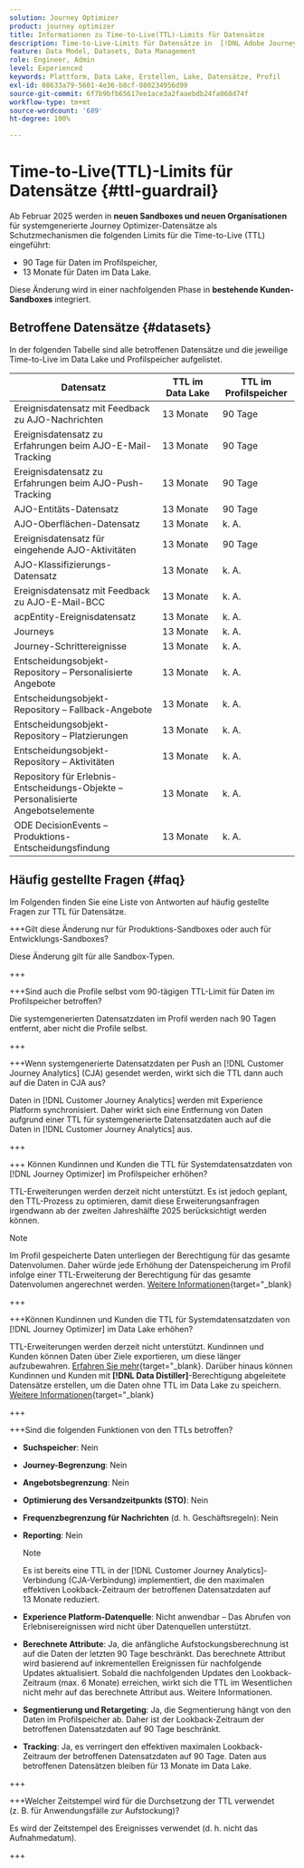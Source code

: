 ```yaml
---
solution: Journey Optimizer
product: journey optimizer
title: Informationen zu Time-to-Live(TTL)-Limits für Datensätze
description: Time-to-Live-Limits für Datensätze in  [!DNL Adobe Journey Optimizer]
feature: Data Model, Datasets, Data Management
role: Engineer, Admin
level: Experienced
keywords: Plattform, Data Lake, Erstellen, Lake, Datensätze, Profil
exl-id: 08633a79-5601-4e36-b8cf-080234956d99
source-git-commit: 6f7b9bfb65617ee1ace3a2faaebdb24fa068d74f
workflow-type: tm+mt
source-wordcount: '689'
ht-degree: 100%

---
```


# Time-to-Live(TTL)-Limits für Datensätze {#ttl-guardrail}

Ab Februar 2025 werden in **neuen Sandboxes und neuen Organisationen** für systemgenerierte Journey Optimizer-Datensätze als Schutzmechanismen die folgenden Limits für die Time-to-Live (TTL) eingeführt:

* 90 Tage für Daten im Profilspeicher,
* 13 Monate für Daten im Data Lake.

Diese Änderung wird in einer nachfolgenden Phase in **bestehende Kunden-Sandboxes** integriert. 

## Betroffene Datensätze {#datasets}

In der folgenden Tabelle sind alle betroffenen Datensätze und die jeweilige Time-to-Live im Data Lake und Profilspeicher aufgelistet.

| Datensatz | TTL im Data Lake | TTL im Profilspeicher |
|------|-----|-----|
| Ereignisdatensatz mit Feedback zu AJO-Nachrichten | 13 Monate | 90 Tage |
| Ereignisdatensatz zu Erfahrungen beim AJO-E-Mail-Tracking | 13 Monate | 90 Tage |
| Ereignisdatensatz zu Erfahrungen beim AJO-Push-Tracking | 13 Monate | 90 Tage |
| AJO-Entitäts-Datensatz | 13 Monate | 90 Tage |
| AJO-Oberflächen-Datensatz | 13 Monate | k. A. |
| Ereignisdatensatz für eingehende AJO-Aktivitäten | 13 Monate | 90 Tage |
| AJO-Klassifizierungs-Datensatz | 13 Monate | k. A. |
| Ereignisdatensatz mit Feedback zu AJO-E-Mail-BCC | 13 Monate | k. A. |
| acpEntity-Ereignisdatensatz | 13 Monate | k. A. |
| Journeys | 13 Monate | k. A. |
| Journey-Schrittereignisse | 13 Monate | k. A. |
| Entscheidungsobjekt-Repository – Personalisierte Angebote | 13 Monate | k. A. |
| Entscheidungsobjekt-Repository – Fallback-Angebote | 13 Monate | k. A. |
| Entscheidungsobjekt-Repository – Platzierungen | 13 Monate | k. A. |
| Entscheidungsobjekt-Repository – Aktivitäten | 13 Monate | k. A. |
| Repository für Erlebnis-Entscheidungs-Objekte – Personalisierte Angebotselemente | 13 Monate | k. A. |
| ODE DecisionEvents – Produktions-Entscheidungsfindung | 13 Monate | k. A. |

## Häufig gestellte Fragen {#faq}

Im Folgenden finden Sie eine Liste von Antworten auf häufig gestellte Fragen zur TTL für Datensätze.

+++Gilt diese Änderung nur für Produktions-Sandboxes oder auch für Entwicklungs-Sandboxes?

Diese Änderung gilt für alle Sandbox-Typen.

+++

+++Sind auch die Profile selbst vom 90-tägigen TTL-Limit für Daten im Profilspeicher betroffen?

Die systemgenerierten Datensatzdaten im Profil werden nach 90 Tagen entfernt, aber nicht die Profile selbst.

+++

+++Wenn systemgenerierte Datensatzdaten per Push an [!DNL Customer Journey Analytics] (CJA) gesendet werden, wirkt sich die TTL dann auch auf die Daten in CJA aus?

Daten in [!DNL Customer Journey Analytics] werden mit Experience Platform synchronisiert. Daher wirkt sich eine Entfernung von Daten aufgrund einer TTL für systemgenerierte Datensatzdaten auch auf die Daten in [!DNL Customer Journey Analytics] aus.

+++

+++ Können Kundinnen und Kunden die TTL für Systemdatensatzdaten von [!DNL Journey Optimizer] im Profilspeicher erhöhen? 

TTL-Erweiterungen werden derzeit nicht unterstützt. Es ist jedoch geplant, den TTL-Prozess zu optimieren, damit diese Erweiterungsanfragen irgendwann ab der zweiten Jahreshälfte 2025 berücksichtigt werden können.

>[!NOTE]
>
>Im Profil gespeicherte Daten unterliegen der Berechtigung für das gesamte Datenvolumen. Daher würde jede Erhöhung der Datenspeicherung im Profil infolge einer TTL-Erweiterung der Berechtigung für das gesamte Datenvolumen angerechnet werden. [Weitere Informationen](https://experienceleague.adobe.com/de/docs/experience-platform/landing/license/total-data-volume){target=&quot;_blank}

+++

+++Können Kundinnen und Kunden die TTL für Systemdatensatzdaten von [!DNL Journey Optimizer] im Data Lake erhöhen? 

TTL-Erweiterungen werden derzeit nicht unterstützt. Kundinnen und Kunden können Daten über Ziele exportieren, um diese länger aufzubewahren. [Erfahren Sie mehr](https://experienceleague.adobe.com/de/docs/experience-platform/destinations/ui/activate/export-datasets){target=&quot;_blank}. Darüber hinaus können Kundinnen und Kunden mit **[!DNL Data Distiller]**-Berechtigung abgeleitete Datensätze erstellen, um die Daten ohne TTL im Data Lake zu speichern. [Weitere Informationen](https://experienceleague.adobe.com/de/docs/experience-platform/query/data-distiller/derived-datasets/overview){target=&quot;_blank}

+++

+++Sind die folgenden Funktionen von den TTLs betroffen? 

* **Suchspeicher**: Nein
* **Journey-Begrenzung**: Nein
* **Angebotsbegrenzung**: Nein
* **Optimierung des Versandzeitpunkts (STO)**: Nein
* **Frequenzbegrenzung für Nachrichten** (d. h. Geschäftsregeln): Nein
* **Reporting**: Nein

  >[!NOTE]
  >
  >Es ist bereits eine TTL in der [!DNL Customer Journey Analytics]-Verbindung (CJA-Verbindung) implementiert, die den maximalen effektiven Lookback-Zeitraum der betroffenen Datensatzdaten auf 13 Monate reduziert.

* **Experience Platform-Datenquelle**: Nicht anwendbar – Das Abrufen von Erlebnisereignissen wird nicht über Datenquellen unterstützt.
* **Berechnete Attribute**: Ja, die anfängliche Aufstockungsberechnung ist auf die Daten der letzten 90 Tage beschränkt. Das berechnete Attribut wird basierend auf inkrementellen Ereignissen für nachfolgende Updates aktualisiert. Sobald die nachfolgenden Updates den Lookback-Zeitraum (max. 6 Monate) erreichen, wirkt sich die TTL im Wesentlichen nicht mehr auf das berechnete Attribut aus. Weitere Informationen.
* **Segmentierung und Retargeting**: Ja, die Segmentierung hängt von den Daten im Profilspeicher ab. Daher ist der Lookback-Zeitraum der betroffenen Datensatzdaten auf 90 Tage beschränkt.
* **Tracking**: Ja, es verringert den effektiven maximalen Lookback-Zeitraum der betroffenen Datensatzdaten auf 90 Tage. Daten aus betroffenen Datensätzen bleiben für 13 Monate im Data Lake.

+++

+++Welcher Zeitstempel wird für die Durchsetzung der TTL verwendet (z. B. für Anwendungsfälle zur Aufstockung)? 

Es wird der Zeitstempel des Ereignisses verwendet (d. h. nicht das Aufnahmedatum).

+++
